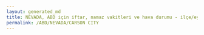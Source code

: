 ```yaml
---
layout: generated_md
title: NEVADA, ABD için iftar, namaz vakitleri ve hava durumu - ilçe/eyalet seç
permalink: /ABD/NEVADA/CARSON CITY
---
```


<script type="text/javascript">
  var country = ABD;
  var city = NEVADA;
  var state = CARSON CITY;
  var lat = 72;
  var lon = 21;
</script>
